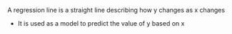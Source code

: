 A regression line is a straight line describing how y changes as x changes
- It is used as a model to predict the value of y based on x